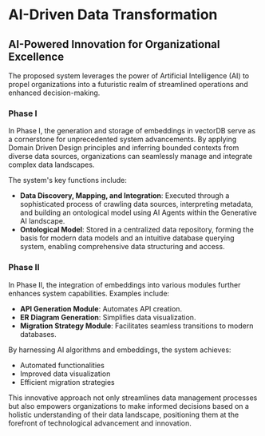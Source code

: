 # AI-Driven Data Transformation

## AI-Powered Innovation for Organizational Excellence

The proposed system leverages the power of Artificial Intelligence (AI) to propel organizations into a futuristic realm of streamlined operations and enhanced decision-making.

### Phase I

In Phase I, the generation and storage of embeddings in vectorDB serve as a cornerstone for unprecedented system advancements. By applying Domain Driven Design principles and inferring bounded contexts from diverse data sources, organizations can seamlessly manage and integrate complex data landscapes. 

The system's key functions include:
- **Data Discovery, Mapping, and Integration**: Executed through a sophisticated process of crawling data sources, interpreting metadata, and building an ontological model using AI Agents within the Generative AI landscape.
- **Ontological Model**: Stored in a centralized data repository, forming the basis for modern data models and an intuitive database querying system, enabling comprehensive data structuring and access.

### Phase II

In Phase II, the integration of embeddings into various modules further enhances system capabilities. Examples include:
- **API Generation Module**: Automates API creation.
- **ER Diagram Generation**: Simplifies data visualization.
- **Migration Strategy Module**: Facilitates seamless transitions to modern databases.

By harnessing AI algorithms and embeddings, the system achieves:
- Automated functionalities
- Improved data visualization
- Efficient migration strategies

This innovative approach not only streamlines data management processes but also empowers organizations to make informed decisions based on a holistic understanding of their data landscape, positioning them at the forefront of technological advancement and innovation.